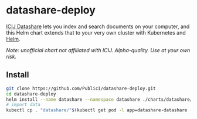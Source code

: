 # datashare-deploy

[ICIJ Datashare](https://datashare.icij.org/) lets you index and search documents on your computer, and this Helm chart extends that to your very own cluster with Kubernetes and [Helm](https://helm.sh/).

_Note: unofficial chart not affiliated with ICIJ. Alpha-quality. Use at your own risk._

## Install
```sh
git clone https://github.com/PublicI/datashare-deploy.git
cd datashare-deploy
helm install --name datashare --namespace datashare ./charts/datashare/ --set basedomain=<your domain>
# import data
kubectl cp . "datashare/"$(kubectl get pod -l app=datashare-datashare --namespace=datashare -o jsonpath="{.items[0].metadata.name}")":/home/datashare/data/"
```
